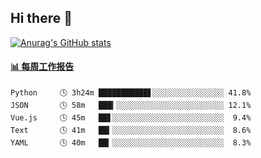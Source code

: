 ## Hi there 👋

[![Anurag's GitHub stats](https://github-readme-stats-orilights.vercel.app/api?username=orilights)](https://github.com/anuraghazra/github-readme-stats)

<!--
**OriLight152/OriLight152** is a ✨ _special_ ✨ repository because its `README.md` (this file) appears on your GitHub profile.

Here are some ideas to get you started:

- 🔭 I’m currently working on ...
- 🌱 I’m currently learning ...
- 👯 I’m looking to collaborate on ...
- 🤔 I’m looking for help with ...
- 💬 Ask me about ...
- 📫 How to reach me: ...
- 😄 Pronouns: ...
- ⚡ Fun fact: ...
-->

<!-- waka-box start -->
#### <a href="https://gist.github.com/92c8d5b388768c10efcba86e82b7c4fb" target="_blank">📊 每周工作报告</a>
```text
Python     🕓 3h24m ███████████▋░░░░░░░░░░░░░░░░ 41.8%
JSON       🕓 58m   ███▎░░░░░░░░░░░░░░░░░░░░░░░░ 12.1%
Vue.js     🕓 45m   ██▋░░░░░░░░░░░░░░░░░░░░░░░░░  9.4%
Text       🕓 41m   ██▍░░░░░░░░░░░░░░░░░░░░░░░░░  8.6%
YAML       🕓 40m   ██▎░░░░░░░░░░░░░░░░░░░░░░░░░  8.3%
```
<!-- Powered by https://github.com/journey-ad/waka-box-go . -->
<!-- waka-box end -->
